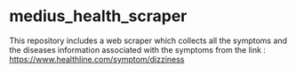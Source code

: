 # medius_health_scraper
This repository includes a web scraper which collects all the symptoms and the diseases information associated with the symptoms from the link : https://www.healthline.com/symptom/dizziness 
